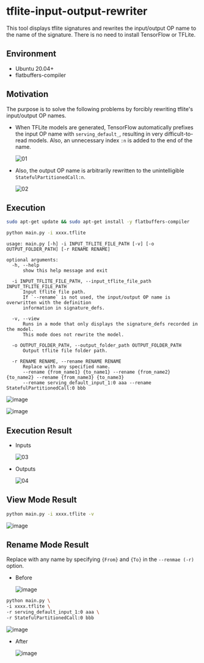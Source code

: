 # tflite-input-output-rewriter
This tool displays tflite signatures and rewrites the input/output OP name to the name of the signature. There is no need to install TensorFlow or TFLite.

## Environment
- Ubuntu 20.04+
- flatbuffers-compiler

## Motivation
The purpose is to solve the following problems by forcibly rewriting tflite's input/output OP names.

- When TFLite models are generated, TensorFlow automatically prefixes the input OP name with `serving_default_`, resulting in very difficult-to-read models. Also, an unnecessary index `:n` is added to the end of the name.

  ![01](https://github.com/PINTO0309/tflite-input-output-rewriter/assets/33194443/c83f4722-aca6-4fd6-910e-b23b20357706)

- Also, the output OP name is arbitrarily rewritten to the unintelligible `StatefulPartitionedCall:n`.

  ![02](https://github.com/PINTO0309/tflite-input-output-rewriter/assets/33194443/5d73d9e1-cae3-498f-8de6-371a8ddb9ce6)

## Execution
```bash
sudo apt-get update && sudo apt-get install -y flatbuffers-compiler

python main.py -i xxxx.tflite
```
```
usage: main.py [-h] -i INPUT_TFLITE_FILE_PATH [-v] [-o OUTPUT_FOLDER_PATH] [-r RENAME RENAME]

optional arguments:
  -h, --help
      show this help message and exit

  -i INPUT_TFLITE_FILE_PATH, --input_tflite_file_path INPUT_TFLITE_FILE_PATH
      Input tflite file path.
      If `--rename` is not used, the input/output OP name is overwritten with the definition
      information in signature_defs.

  -v, --view
      Runs in a mode that only displays the signature_defs recorded in the model.
      This mode does not rewrite the model.

  -o OUTPUT_FOLDER_PATH, --output_folder_path OUTPUT_FOLDER_PATH
      Output tflite file folder path.

  -r RENAME RENAME, --rename RENAME RENAME
      Replace with any specified name.
      --rename {from_name1} {to_name1} --rename {from_name2} {to_name2} --rename {from_name3} {to_name3}
      --rename serving_default_input_1:0 aaa --rename StatefulPartitionedCall:0 bbb
```

![image](https://github.com/PINTO0309/tflite-input-output-rewriter/assets/33194443/d676da7d-533f-4fca-b5c5-09a737ffb118)

![image](https://github.com/PINTO0309/tflite-input-output-rewriter/assets/33194443/d58dca0f-ac51-4545-b49b-32f22e7a39ad)

## Execution Result
- Inputs

  ![03](https://github.com/PINTO0309/tflite-input-output-rewriter/assets/33194443/b0b4bf83-bbcf-4a26-aaf9-86e9feaf69de)

- Outputs

  ![04](https://github.com/PINTO0309/tflite-input-output-rewriter/assets/33194443/bedffe08-c072-4b07-af8f-d763a2708907)

## View Mode Result
```bash
python main.py -i xxxx.tflite -v
```
![image](https://github.com/PINTO0309/tflite-input-output-rewriter/assets/33194443/0d43d93d-647d-40f1-b464-662e39dcf228)

## Rename Mode Result
Replace with any name by specifying `{From}` and `{To}` in the `--renmae (-r)` option.

- Before

  ![image](https://github.com/PINTO0309/tflite-input-output-rewriter/assets/33194443/61195485-a756-4449-8bf2-4d9e83f06feb)

```bash
python main.py \
-i xxxx.tflite \
-r serving_default_input_1:0 aaa \
-r StatefulPartitionedCall:0 bbb
```
![image](https://github.com/PINTO0309/tflite-input-output-rewriter/assets/33194443/e2b33158-e044-460f-b032-747339e86feb)

- After

  ![image](https://github.com/PINTO0309/tflite-input-output-rewriter/assets/33194443/b339856a-63aa-46bf-9e3c-4f65198b346a)

